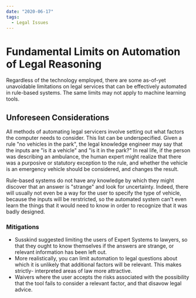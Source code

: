 ```yaml
---
date: "2020-06-17"
tags:
  - Legal Issues
---
```


# Fundamental Limits on Automation of Legal Reasoning

Regardless of the technology employed, there are some as-of-yet
unavoidable limitations on legal services that can be effectively automated in
rule-based systems. The same limits may not apply to machine learning tools.

## Unforeseen Considerations
All methods of automating legal servicers involve setting out what factors the
computer needs to consider. This list can be underspecified. Given a rule "no
vehicles in the park", the legal knowledge engineer may say that the inputs are
"is it a vehicle" and "is it in the park?" In real life, if the person was
describing an ambulance, the human expert might realize that there was a
purposive or statutory exception to the rule, and whether the vehicle is an
emergency vehicle should be considered, and changes the result.

Rule-based systems do not have any knowledge by which they might discover that
an answer is "strange" and look for uncertainty. Indeed, there will usually not
even be a way for the user to specify the type of vehicle, because the inputs
will be rerstricted, so the automated system can't even learn the things that it
would need to know in order to recognize that it was badly designed.

### Mitigations
* Susskind suggested limiting the users of Expert Systems to lawyers, so that
  they ought to know themselves if the answers are strange, or relevant
  information has been left out.
* More realistically, you can limit automation to legal questions about which
  it is unlikely that additional factors will be relevant. This makes strictly-
  interpreted areas of law more attractive.
* Waivers where the user accepts the risks associated with the possibility that
  the tool fails to consider a relevant factor, and that disavow legal advice.